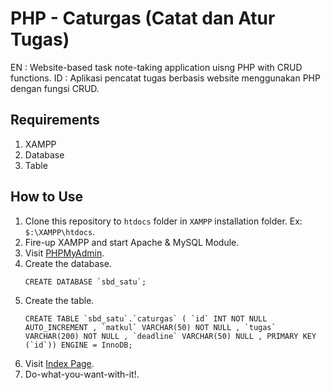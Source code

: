 # PHP - Caturgas (Catat dan Atur Tugas)
EN : Website-based task note-taking application uisng PHP with CRUD functions.
ID : Aplikasi pencatat tugas berbasis website menggunakan PHP dengan fungsi CRUD.

## Requirements
1. XAMPP
2. Database
3. Table

## How to Use
1. Clone this repository to `htdocs` folder in `XAMPP` installation folder. Ex: `$:\XAMPP\htdocs`.
2. Fire-up XAMPP and start Apache & MySQL Module.
3. Visit [PHPMyAdmin](http:/127.0.0.1/phpmyadmin).
4. Create the database.
   ```
   CREATE DATABASE `sbd_satu`;
   ```
5. Create the table. 
   ```
   CREATE TABLE `sbd_satu`.`caturgas` ( `id` INT NOT NULL AUTO_INCREMENT , `matkul` VARCHAR(50) NOT NULL , `tugas` VARCHAR(200) NOT NULL , `deadline` VARCHAR(50) NULL , PRIMARY KEY (`id`)) ENGINE = InnoDB; 
   ```
6. Visit [Index Page](http:/127.0.0.1/php-caturgas/index.php).
7. Do-what-you-want-with-it!.